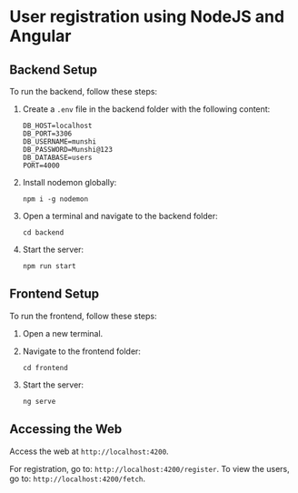 # User registration using NodeJS and Angular

## Backend Setup

To run the backend, follow these steps:

1. Create a `.env` file in the backend folder with the following content:

    ```
    DB_HOST=localhost
    DB_PORT=3306
    DB_USERNAME=munshi
    DB_PASSWORD=Munshi@123
    DB_DATABASE=users
    PORT=4000
    ```

2. Install nodemon globally:

    ```
    npm i -g nodemon
    ```

3. Open a terminal and navigate to the backend folder:

    ```
    cd backend
    ```

4. Start the server:

    ```
    npm run start
    ```

## Frontend Setup

To run the frontend, follow these steps:

1. Open a new terminal.

2. Navigate to the frontend folder:

    ```
    cd frontend
    ```

3. Start the server:

    ```
    ng serve
    ```

## Accessing the Web

Access the web at `http://localhost:4200`.

For registration, go to: `http://localhost:4200/register`.
To view the users, go to: `http://localhost:4200/fetch`.
